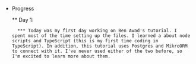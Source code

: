 * Progress

    ** Day 1:

        *** Today was my first day working on Ben Awad's tutorial. I spent most of the time setting up the files. I learned a about node scripts and TypeScript (this is my first time coding in TypeScript). In addition, this tutorial uses Postgres and MikroORM to connect with it. I've never used either of the two before, so I'm excited to learn more about them.

